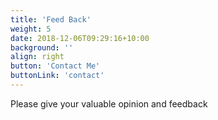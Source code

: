 ```yaml
---
title: 'Feed Back'
weight: 5
date: 2018-12-06T09:29:16+10:00
background: ''
align: right
button: 'Contact Me'
buttonLink: 'contact'
---
```


Please give your valuable opinion and feedback
